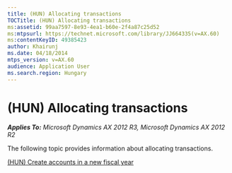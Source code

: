 ```yaml
---
title: (HUN) Allocating transactions
TOCTitle: (HUN) Allocating transactions
ms:assetid: 99aa7597-8e93-4ea1-b60e-2f4a87c25d52
ms:mtpsurl: https://technet.microsoft.com/library/JJ664335(v=AX.60)
ms:contentKeyID: 49385423
author: Khairunj
ms.date: 04/18/2014
mtps_version: v=AX.60
audience: Application User
ms.search.region: Hungary
---
```


# (HUN) Allocating transactions 


_**Applies To:** Microsoft Dynamics AX 2012 R3, Microsoft Dynamics AX 2012 R2_

The following topic provides information about allocating transactions.

[(HUN) Create accounts in a new fiscal year](hun-create-accounts-in-a-new-fiscal-year.md)

  


